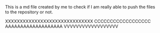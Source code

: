This is a md file created by me to check if I am really able to push the files to the repository or not. 

XXXXXXXXXXXXXXXXXXXXXXXXXXXXXX
CCCCCCCCCCCCCCCCCC
AAAAAAAAAAAAAAAAAAA
VVVVVVVVVVVVVVVVVV
